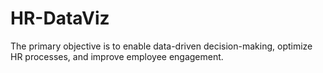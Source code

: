 # HR-DataViz
The primary objective is to enable data-driven decision-making, optimize HR processes, and improve employee engagement.
